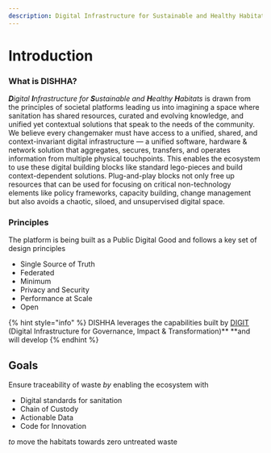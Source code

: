 ```yaml
---
description: Digital Infrastructure for Sustainable and Healthy Habitats
---
```


# Introduction

### What is DISHHA?

_**D**igital **I**nfrastructure for **S**ustainable and **H**ealthy **H**abitats_ is drawn from the principles of societal platforms leading us into imagining a space where sanitation has shared resources, curated and evolving knowledge, and unified yet contextual solutions that speak to the needs of the community. We believe every changemaker must have access to a unified, shared, and context-invariant digital infrastructure — a unified software, hardware & network solution that aggregates, secures, transfers, and operates information from multiple physical touchpoints. This enables the ecosystem to use these digital building blocks like standard lego-pieces and build context-dependent solutions. Plug-and-play blocks not only free up resources that can be used for focusing on critical non-technology elements like policy frameworks, capacity building, change management but also avoids a chaotic, siloed, and unsupervised digital space.

### Principles

The platform is being built as a Public Digital Good and follows a key set of design principles

* Single Source of Truth
* Federated
* Minimum
* Privacy and Security
* Performance at Scale
* Open

{% hint style="info" %}
DISHHA leverages the capabilities built by [DIGIT](https://www.digit.org) (Digital Infrastructure for Governance, Impact & Transformation)** **and will develop&#x20;
{% endhint %}

## **Goals**

Ensure traceability of waste _by_ enabling the ecosystem with

* Digital standards for sanitation
* Chain of Custody
* Actionable Data
* Code for Innovation

_to_ move the habitats towards zero untreated waste
